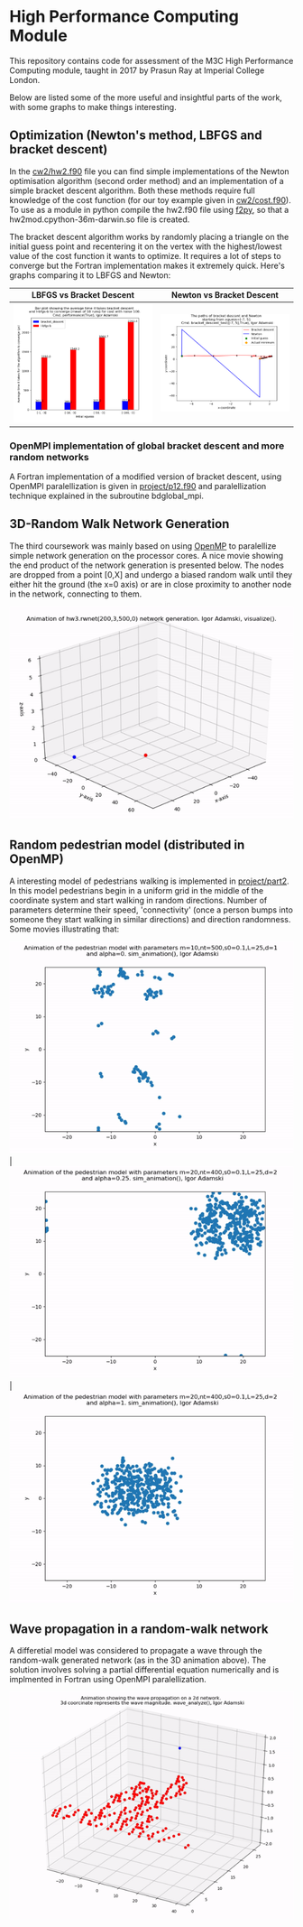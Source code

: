 # High Performance Computing Module
This repository contains code for assessment of the M3C High Performance Computing module, taught in 2017 by Prasun Ray at Imperial College London. 

Below are listed some of the more useful and insightful parts of the work, with some graphs to make things interesting.

## Optimization (Newton's method, LBFGS and bracket descent)

In the [cw2/hw2.f90](cw2/hw2.f90) file you can find simple implementations of the Newton optimisation algorithm (second order method) and an implementation of a simple bracket descent algorithm. Both these methods require full knowledge of the cost function (for our toy example given in [cw2/cost.f90](cw2/cost.f90)). To use as a module in python compile the hw2.f90 file using [f2py](https://docs.scipy.org/doc/numpy/f2py), so that a hw2mod.cpython-36m-darwin.so file is created.

The bracket descent algorithm works by randomly placing a triangle on the initial guess point and recentering it on the vertex with the highest/lowest value of the cost function it wants to optimize. It requires a lot of steps to converge but the Fortran implementation makes it extremely quick. Here's graphs comparing it to LBFGS and Newton:

LBFGS vs Bracket Descent  |  Newton vs Bracket Descent
:-------------------------:|:-------------------------:
![](cw2/figs/hw245.png)  |  ![](cw2/figs/hw231.png)

### OpenMPI implementation of global bracket descent and more random networks

A Fortran implementation of a modified version of bracket descent, using OpenMPI paralellization is given in [project/p12.f90](project/part1/p12.f90) and paralellization technique explained in the subroutine bdglobal_mpi.


## 3D-Random Walk Network Generation

The third coursework was mainly based on using [OpenMP](https://www.openmp.org) to paralellize simple network generation on the processor cores. A nice movie showing the end product of the network generation is presented below. The nodes are dropped from a point [0,X] and undergo a biased random walk until they either hit the ground (the x=0 axis) or are in close proximity to another node in the network, connecting to them.

![Alt Text](cw3/figs/hw3movie.gif)

## Random pedestrian model (distributed in OpenMP)

A interesting model of pedestrians walking is implemented in [project/part2](project/part2). In this model pedestrians begin in a uniform grid in the middle of the coordinate system and start walking in random directions. Number of parameters determine their speed, 'connectivity' (once a person bumps into someone they start walking in similar directions) and direction randomness. Some movies illustrating that:

![Alt Text](project/part2/p23.gif)  |  ![Alt Text](project/part2/p24.gif) | ![Alt Text](project/part2/p25.gif)

## Wave propagation in a random-walk network

A differetial model was considered to propagate a wave through the random-walk generated network (as in the 3D animation above). The solution involves solving a partial differential equation numerically and is implmented in Fortran using OpenMPI paralellization.

![Alt Text](project/part3/p25.gif)
